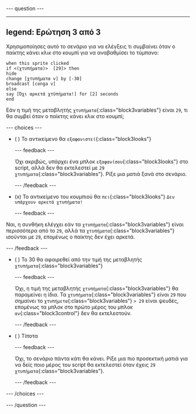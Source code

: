 
--- question ---

---
legend: Ερώτηση 3 από 3
---

Χρησιμοποίησες αυτό το σενάριο για να ελέγξεις τι συμβαίνει όταν ο παίκτης κάνει κλικ στο κουμπί για να αναβαθμίσει το τύμπανο:

```blocks3
when this sprite clicked
if <(χτυπήματα)>  [29]> then 
hide
change [χτυπήματα v] by [-30] 
broadcast [conga v] 
else
say [Όχι αρκετά χτύπήματα!] for [2] seconds 
end
```

Εάν η τιμή της μεταβλητής `χτυπήματα`{:class="block3variables"} είναι `29`, τι θα συμβεί όταν ο παίκτης κάνει κλικ στο κουμπί;

--- choices ---

- ( ) Το αντικείμενο θα `εξαφανιστεί`{:class="block3looks"}

  --- feedback ---

  Όχι ακριβώς, υπάρχει ένα μπλοκ `εξαφανίσου`{:class="block3looks"} στο script, αλλά δεν θα εκτελεστεί με `29` `χτυπήματα`{:class="block3variables"}. Ρίξε μια ματιά ξανά στο σενάριο.

  --- /feedback ---

- (x) Το αντικείμενο του κουμπιού θα `πει`{:class="block3looks"} `Δεν υπάρχουν αρκετά χτυπήματα!`

  --- feedback ---

Ναι, η συνθήκη ελέγχει εάν τα `χτυπήματα`{:class="block3variables"} είναι περισσότερα από το `29`, αλλά τα `χτυπήματα`{:class="block3variables"} ισούνται με `29`, επομένως ο παίκτης δεν έχει αρκετά.

  --- /feedback ---

- ( ) Το 30 θα αφαιρεθεί από την τιμή της μεταβλητής `χτυπήματα`{:class="block3variables"}

  --- feedback ---

  Όχι, η τιμή της μεταβλητής `χτυπήματα`{:class="block3variables"} θα παραμείνει η ίδια. Τα `χτυπήματα`{:class="block3variables"} είναι `29` που σημαίνει το `χτυπήμετα`{:class="block3variables"} `> 29` είναι ψευδές, επομένως τα μπλοκ στο πρώτο μέρος του μπλοκ `αν`{:class="block3control"} δεν θα εκτελεστούν.

  --- /feedback ---

- ( ) Τίποτα

  --- feedback ---

  Όχι, το σενάριο πάντα κάτι θα κάνει. Ρίξε μια πιο προσεκτική ματιά για να δείς ποιο μέρος του script θα εκτελεστεί όταν έχεις `29` `χτυπήματα`{:class="block3variables"}.

  --- /feedback ---

--- /choices ---

--- /question ---
